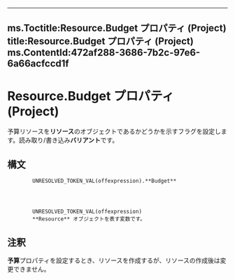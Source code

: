 

---
ms.Toctitle:Resource.Budget プロパティ (Project)
title:Resource.Budget プロパティ (Project)
ms.ContentId:472af288-3686-7b2c-97e6-6a66acfccd1f
---
# Resource.Budget プロパティ (Project)




予算リソースを**リソース**のオブジェクトであるかどうかを示すフラグを設定します。読み取り/書き込み**バリアント**です。

## 構文

            UNRESOLVED_TOKEN_VAL(offexpression).**Budget**




            UNRESOLVED_TOKEN_VAL(offexpression)
            **Resource** オブジェクトを表す変数です。



## 注釈
**予算**プロパティを設定するとき、リソースを作成するが、リソースの作成後は変更できません。




